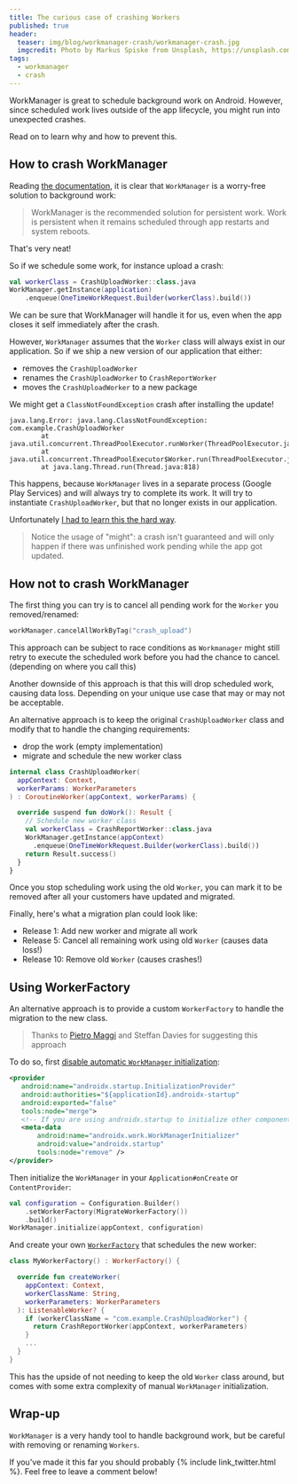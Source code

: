 ```yaml
---
title: The curious case of crashing Workers
published: true
header:
  teaser: img/blog/workmanager-crash/workmanager-crash.jpg
  imgcredit: Photo by Markus Spiske from Unsplash, https://unsplash.com/photos/8CWoXxaqGrs, cropped and resized
tags:
  - workmanager
  - crash
---
```

WorkManager is great to schedule background work on Android. However, since scheduled work lives outside of the app lifecycle, you might run into unexpected crashes.

Read on to learn why and how to prevent this.

## How to crash WorkManager
Reading [the documentation](https://developer.android.com/topic/libraries/architecture/workmanager), it is clear that `WorkManager` is a worry-free solution to background work:

> WorkManager is the recommended solution for persistent work. Work is persistent when it remains scheduled through app restarts and system reboots.

That's very neat!

So if we schedule some work, for instance upload a crash:

```kotlin
val workerClass = CrashUploadWorker::class.java
WorkManager.getInstance(application)
    .enqueue(OneTimeWorkRequest.Builder(workerClass).build())
```

We can be sure that WorkManager will handle it for us, even when the app closes it self immediately after the crash.

However, `WorkManager` assumes that the `Worker` class will always exist in our application. So if we ship a new version of our application that either:

- removes the `CrashUploadWorker`
- renames the `CrashUploadWorker` to `CrashReportWorker`
- moves the `CrashUploadWorker` to a new package

We might get a `ClassNotFoundException` crash after installing the update!

```
java.lang.Error: java.lang.ClassNotFoundException: com.example.CrashUploadWorker
        at java.util.concurrent.ThreadPoolExecutor.runWorker(ThreadPoolExecutor.java:1119)
        at java.util.concurrent.ThreadPoolExecutor$Worker.run(ThreadPoolExecutor.java:588)
        at java.lang.Thread.run(Thread.java:818)
```

This happens, because `WorkManager` lives in a separate process (Google Play Services) and will always try to complete its work. It will try to instantiate `CrashUploadWorker`, but that no longer exists in our application.

Unfortunately [I had to learn this the hard way](https://github.com/plaid/plaid-link-android/issues/201).

> Notice the usage of "might": a crash isn't guaranteed and will only happen if there was unfinished work pending while the app got updated.

## How not to crash WorkManager
The first thing you can try is to cancel all pending work for the `Worker` you removed/renamed:

```kotlin
workManager.cancelAllWorkByTag("crash_upload")
```

This approach can be subject to race conditions as `Workmanager` might still retry to execute the scheduled work before you had the chance to cancel. (depending on where you call this)

Another downside of this approach is that this will drop scheduled work, causing data loss. Depending on your unique use case that may or may not be acceptable.

An alternative approach is to keep the original `CrashUploadWorker` class and modify that to handle the changing requirements:

- drop the work (empty implementation)
- migrate and schedule the new worker class

```kotlin
internal class CrashUploadWorker(
  appContext: Context,
  workerParams: WorkerParameters
) : CoroutineWorker(appContext, workerParams) {

  override suspend fun doWork(): Result {
    // Schedule new worker class
    val workerClass = CrashReportWorker::class.java
    WorkManager.getInstance(appContext)
      .enqueue(OneTimeWorkRequest.Builder(workerClass).build())
    return Result.success()
  }
}
```

Once you stop scheduling work using the old `Worker`, you can mark it to be removed after all your customers have updated and migrated.

Finally, here's what a migration plan could look like:

- Release 1: Add new worker and migrate all work
- Release 5: Cancel all remaining work using old `Worker` (causes data loss!)
- Release 10: Remove old `Worker` (causes crashes!)

## Using WorkerFactory
An alternative approach is to provide a custom `WorkerFactory` to handle the migration to the new class.

> Thanks to [Pietro Maggi](https://twitter.com/pfmaggi) and Steffan Davies for suggesting this approach

To do so, first [disable automatic `WorkManager` initialization](https://developer.android.com/topic/libraries/architecture/workmanager/advanced/custom-configuration#on-demand):

```xml
<provider
   android:name="androidx.startup.InitializationProvider"
   android:authorities="${applicationId}.androidx-startup"
   android:exported="false"
   tools:node="merge">
   <!-- If you are using androidx.startup to initialize other components -->
   <meta-data
       android:name="androidx.work.WorkManagerInitializer"
       android:value="androidx.startup"
       tools:node="remove" />
</provider>
```

Then initialize the `WorkManager` in your `Application#onCreate` or `ContentProvider`:

```kotlin
val configuration = Configuration.Builder()
    .setWorkerFactory(MigrateWorkerFactory())
    .build()
WorkManager.initialize(appContext, configuration)
```

And create your own [`WorkerFactory`](https://developer.android.com/reference/androidx/work/WorkerFactory) that schedules the new worker:

```kotlin
class MyWorkerFactory() : WorkerFactory() {

  override fun createWorker(
    appContext: Context,
    workerClassName: String,
    workerParameters: WorkerParameters
  ): ListenableWorker? {
    if (workerClassName = "com.example.CrashUploadWorker") {
      return CrashReportWorker(appContext, workerParameters)
    }
    ...
  }
}
```

This has the upside of not needing to keep the old `Worker` class around, but comes with some extra complexity of manual `WorkManager` initialization.

## Wrap-up
`WorkManager` is a very handy tool to handle background work, but be careful with removing or renaming `Workers`.

If you've made it this far you should probably {% include link_twitter.html %}. Feel free to leave a comment below!
